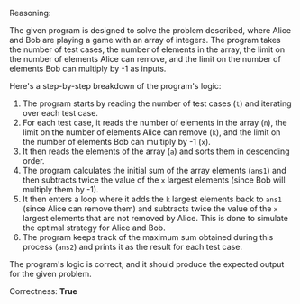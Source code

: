 Reasoning:

The given program is designed to solve the problem described, where Alice and Bob are playing a game with an array of integers. The program takes the number of test cases, the number of elements in the array, the limit on the number of elements Alice can remove, and the limit on the number of elements Bob can multiply by -1 as inputs.

Here's a step-by-step breakdown of the program's logic:

1.  The program starts by reading the number of test cases (`t`) and iterating over each test case.
2.  For each test case, it reads the number of elements in the array (`n`), the limit on the number of elements Alice can remove (`k`), and the limit on the number of elements Bob can multiply by -1 (`x`).
3.  It then reads the elements of the array (`a`) and sorts them in descending order.
4.  The program calculates the initial sum of the array elements (`ans1`) and then subtracts twice the value of the `x` largest elements (since Bob will multiply them by -1).
5.  It then enters a loop where it adds the `k` largest elements back to `ans1` (since Alice can remove them) and subtracts twice the value of the `x` largest elements that are not removed by Alice. This is done to simulate the optimal strategy for Alice and Bob.
6.  The program keeps track of the maximum sum obtained during this process (`ans2`) and prints it as the result for each test case.

The program's logic is correct, and it should produce the expected output for the given problem.

Correctness: **True**